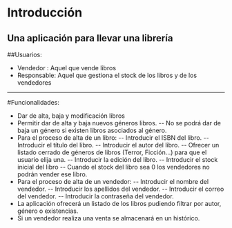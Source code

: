 # Introducción
Una aplicación para llevar una librería 
---
##Usuarios:
-	Vendedor : Aquel que vende libros
-	Responsable: Aquel que gestiona el stock de los libros y de los vendedores
---
#Funcionalidades: 
- Dar de alta, baja y modificación libros
-	Permitir dar de alta y baja nuevos géneros libros.
--	No se podrá dar de baja un género si existen libros asociados al género.
-	Para el proceso de alta de un libro:
--	Introducir el ISBN del libro.
--	Introducir el título del libro.
--	Introducir el autor del libro.
--	Ofrecer un listado cerrado de géneros de libros (Terror, Ficción…) para que el usuario elija una.
--	Introducir la edición del libro.
--	Introducir el stock inicial del libro
--	Cuando el stock del libro sea 0 los vendedores no podrán vender ese libro.
-	Para el proceso de alta de un vendedor:
--	Introducir el nombre del vendedor.
--	Introducir los apellidos del vendedor.
--	Introducir el correo del vendedor.
--	Introducir la contraseña del vendedor.
-	La aplicación ofrecerá un listado de los libros pudiendo filtrar por autor, género o existencias.
-	Si un vendedor realiza una venta se almacenará en un histórico.
